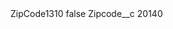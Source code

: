 <?xml version="1.0" encoding="UTF-8"?>
<CustomMetadata xmlns="http://soap.sforce.com/2006/04/metadata" xmlns:xsi="http://www.w3.org/2001/XMLSchema-instance" xmlns:xsd="http://www.w3.org/2001/XMLSchema">
    <label>ZipCode1310</label>
    <protected>false</protected>
    <values>
        <field>Zipcode__c</field>
        <value xsi:type="xsd:string">20140</value>
    </values>
</CustomMetadata>
